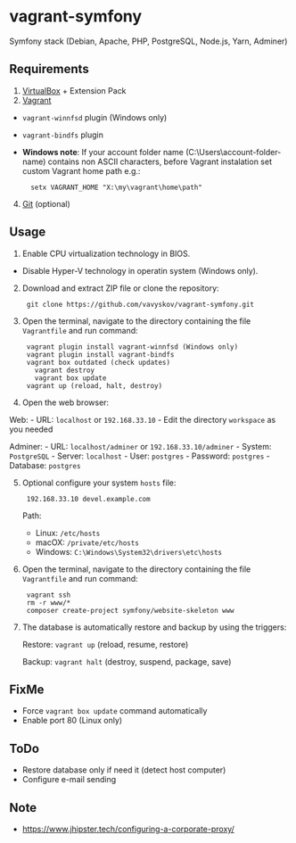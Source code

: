 # vagrant-symfony

Symfony stack (Debian, Apache, PHP, PostgreSQL, Node.js, Yarn, Adminer)

## Requirements
1. [VirtualBox](https://www.virtualbox.org/) + Extension Pack
2. [Vagrant](https://www.vagrantup.com/)
  - `vagrant-winnfsd` plugin (Windows only)
  - `vagrant-bindfs` plugin
  - **Windows note**: If your account folder name (C:\Users\account-folder-name\) contains non ASCII characters, before Vagrant instalation set custom Vagrant home path e.g.:
        
          setx VAGRANT_HOME "X:\my\vagrant\home\path"
        
4. [Git](https://git-scm.com/) (optional)

## Usage

1. Enable CPU virtualization technology in BIOS.

  - Disable Hyper-V technology in operatin system (Windows only).
      
2. Download and extract ZIP file or clone the repository:

		git clone https://github.com/vavyskov/vagrant-symfony.git

3. Open the terminal, navigate to the directory containing the file `Vagrantfile` and run command:

		vagrant plugin install vagrant-winnfsd (Windows only)
        vagrant plugin install vagrant-bindfs
        vagrant box outdated (check updates)
          vagrant destroy
          vagrant box update
        vagrant up (reload, halt, destroy)

4. Open the web browser:

  Web:
    - URL: `localhost` or `192.168.33.10`
    - Edit the directory `workspace` as you needed

  Adminer:
    - URL: `localhost/adminer` or `192.168.33.10/adminer`
	- System: `PostgreSQL`
    - Server: `localhost`
	- User: `postgres`
	- Password: `postgres`
	- Database: `postgres`

5. Optional configure your system `hosts` file:

		192.168.33.10 devel.example.com

	Path:
    - Linux: `/etc/hosts`
	- macOX: `/private/etc/hosts`
	- Windows: `C:\Windows\System32\drivers\etc\hosts`

6. Open the terminal, navigate to the directory containing the file `Vagrantfile` and run command:

        vagrant ssh
        rm -r www/*
        composer create-project symfony/website-skeleton www

7. The database is automatically restore and backup by using the triggers:

    Restore: `vagrant up` (reload, resume, restore)
    
    Backup: `vagrant halt` (destroy, suspend, package, save)

## FixMe

- Force `vagrant box update` command automatically
- Enable port 80 (Linux only)

## ToDo

- Restore database only if need it (detect host computer)
- Configure e-mail sending

## Note

- https://www.jhipster.tech/configuring-a-corporate-proxy/